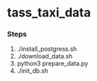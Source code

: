 # tass_taxi_data

### Steps

1. ./install_postgress.sh
2. ./download_data.sh
3. python3 prepare_data.py
4. ./init_db.sh